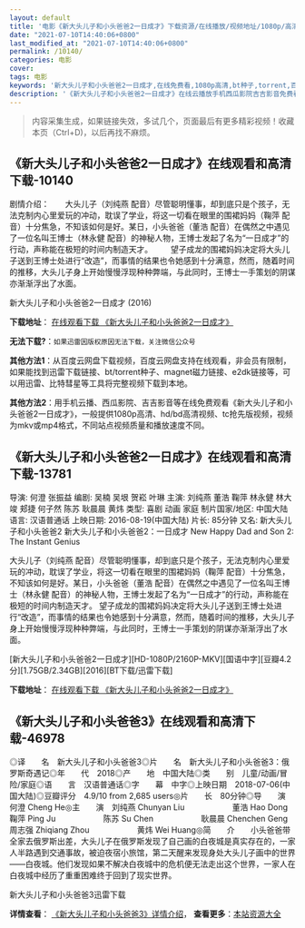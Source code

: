```yaml
---
layout: default
title: '电影《新大头儿子和小头爸爸2一日成才》下载资源/在线播放/视频地址/1080p/高清/蓝光'
date: "2021-07-10T14:40:06+0800"
last_modified_at: "2021-07-10T14:40:06+0800"
permalink: /10140/
categories: 电影
cover:
tags: 电影
keywords: '新大头儿子和小头爸爸2一日成才,在线免费看,1080p高清,bt种子,torrent,百度云盘,magnet,磁力链,迅雷下载资源'
description: '《新大头儿子和小头爸爸2一日成才》在线云播放手机西瓜影院吉吉影音免费看，1080p高清bd/hd未删减完整版和tc抢先枪版，mkv/mp4格式，附带bt/torrent种子、magnet/磁力链、百度云盘、网盘资源迅雷下载链接'
---
```


>内容采集生成，如果链接失效，多试几个，页面最后有更多精彩视频！收藏本页（Ctrl+D)，以后再找不麻烦。


## 《新大头儿子和小头爸爸2一日成才》在线观看和高清下载-10140

剧情介绍：　　大头儿子（刘纯燕 配音）尽管聪明懂事，却到底只是个孩子，无法克制内心里爱玩的冲动，耽误了学业，将这一切看在眼里的围裙妈妈（鞠萍 配音）十分焦急，不知该如何是好。某日，小头爸爸（董浩 配音）在偶然之中遇见了一位名叫王博士（林永健 配音）的神秘人物，王博士发起了名为“一日成才”的行动，声称能在极短的时间内制造天才。 　　望子成龙的围裙妈妈决定将大头儿子送到王博士处进行“改造”，而事情的结果也令她感到十分满意，然而，随着时间的推移，大头儿子身上开始慢慢浮现种种弊端，与此同时，王博士一手策划的阴谋亦渐渐浮出了水面。


新大头儿子和小头爸爸2一日成才 (2016)

**下载地址**： [在线观看下载 《新大头儿子和小头爸爸2一日成才》](https://www.btbtdy.me/btdy/dy8585.html) 


**无法下载?**：`如果迅雷因版权原因无法下载，关注微信公众号 `

**其他方法1**：从百度云网盘下载视频，百度云网盘支持在线观看，非会员有限制，如果能找到迅雷下载链接、bt/torrent种子、magnet磁力链接、e2dk链接等，可以用迅雷、比特彗星等工具将完整视频下载到本地。

**其他方法2**：用手机云播、西瓜影院、吉吉影音等在线免费观看《新大头儿子和小头爸爸2一日成才》，一般提供1080p高清、hd/bd高清视频、tc抢先版视频，视频为mkv或mp4格式，不同站点视频质量和播放速度不同。


## 《新大头儿子和小头爸爸2一日成才》在线观看和高清下载-13781

导演: 何澄 张振益 编剧: 吴楠 吴垠 贺崧 叶琳 主演: 刘纯燕 董浩 鞠萍 林永健 林大竣 郏捷 何子然 陈苏 耿晨晨 黄炜 类型: 喜剧 动画 家庭 制片国家/地区: 中国大陆 语言: 汉语普通话 上映日期: 2016-08-19(中国大陆) 片长: 85分钟 又名: 新大头儿子和小头爸爸2 新大头儿子和小头爸爸2：一日成才 New Happy Dad and Son 2: The Instant Genius

大头儿子（刘纯燕 配音）尽管聪明懂事，却到底只是个孩子，无法克制内心里爱玩的冲动，耽误了学业，将这一切看在眼里的围裙妈妈（鞠萍 配音）十分焦急，不知该如何是好。某日，小头爸爸（董浩 配音）在偶然之中遇见了一位名叫王博士（林永健 配音）的神秘人物，王博士发起了名为“一日成才”的行动，声称能在极短的时间内制造天才。 望子成龙的围裙妈妈决定将大头儿子送到王博士处进行“改造”，而事情的结果也令她感到十分满意，然而，随着时间的推移，大头儿子身上开始慢慢浮现种种弊端，与此同时，王博士一手策划的阴谋亦渐渐浮出了水面。


[新大头儿子和小头爸爸2一日成才][HD-1080P/2160P-MKV][国语中字][豆瓣4.2分][1.75GB/2.34GB][2016][BT下载/迅雷下载]

**下载地址**： [在线观看下载 《新大头儿子和小头爸爸2一日成才》](https://www.btdx8.com/torrent/new_happy_dad_and_son_2_2016.html) 


## 《新大头儿子和小头爸爸3》在线观看和高清下载-46978

◎译　　名　新大头儿子和小头爸爸3◎片　　名　新大头儿子和小头爸爸3：俄罗斯奇遇记◎年　　代　2018◎产　　地　中国大陆◎类　　别　儿童/动画/冒险/家庭◎语　　言　汉语普通话◎字　　幕　中字◎上映日期　2018-07-06(中国大陆)◎豆瓣评分　4.9/10 from 2,685 users◎片　　长　80分钟◎导　　演　何澄 Cheng He◎主　　演　刘纯燕 Chunyan Liu　　　　　　董浩 Hao Dong　　　　　　鞠萍 Ping Ju　　　　　　陈苏 Su Chen　　　　　　耿晨晨 Chenchen Geng　　　　　　周志强 Zhiqiang Zhou　　　　　　黄炜 Wei Huang◎简　　介　　小头爸爸带全家去俄罗斯出差，大头儿子在俄罗斯发现了自己画的白夜城是真实存在的，一家人半路遇到交通事故，被迫夜宿小旅馆，第二天醒来发现身处大头儿子画中的世界——白夜城。他们发现如果不解决白夜城中的危机便无法走出这个世界，一家人在白夜城中经历了重重困难终于回到了现实世界。


新大头儿子和小头爸爸3迅雷下载

**详情查看**： [《新大头儿子和小头爸爸3》详情介绍](/movie/46978/)， **查看更多**：[本站资源大全](/movie/t/all/)

